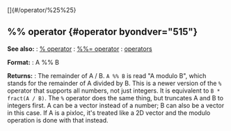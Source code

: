 []{#/operator/%25%25}
## %% operator {#operator byondver="515"}
**See also:**
:   [% operator](#/operator/%)
:   [%%= operator](#/operator/%25%25=)
:   [operators](#/operator)
<!-- -->
**Format:**
:   A %% B
<!-- -->
**Returns:**
:   The remainder of A / B.
`A %% B` is read \"A modulo B\", which stands for the remainder of A
divided by B.
This is a newer version of the `%` operator that supports all numbers,
not just integers. It is equivalent to `B * fract(A / B)`. The `%`
operator does the same thing, but truncates A and B to integers first.
A can be a vector instead of a number; B can also be a vector in this
case.
If A is a pixloc, it\'s treated like a 2D vector and the modulo
operation is done with that instead.